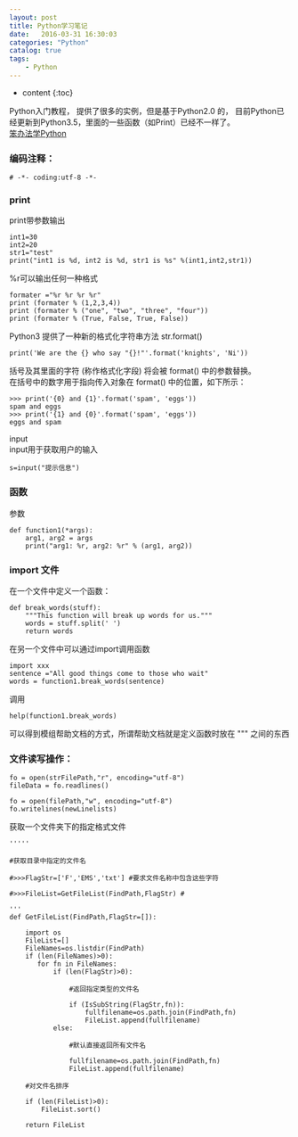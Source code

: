 ```yaml
---
layout: post
title: Python学习笔记
date:   2016-03-31 16:30:03
categories: "Python"
catalog: true
tags: 
    - Python
---
```


* content
{:toc}

Python入门教程， 提供了很多的实例，但是基于Python2.0 的， 目前Python已经更新到Python3.5，里面的一些函数（如Print）已经不一样了。   
[笨办法学Python](http://www.jb51.net/shouce/Pythonbbf/latest/index.html)   

### 编码注释：   

	# -*- coding:utf-8 -*-

### print

print带参数输出   

	int1=30
	int2=20
	str1="test"
	print("int1 is %d, int2 is %d, str1 is %s" %(int1,int2,str1))

%r可以输出任何一种格式   

	formater ="%r %r %r %r"
	print (formater % (1,2,3,4))
	print (formater % ("one", "two", "three", "four"))
	print (formater % (True, False, True, False))

Python3 提供了一种新的格式化字符串方法 str.format()   

	print('We are the {} who say "{}!"'.format('knights', 'Ni'))

括号及其里面的字符 (称作格式化字段) 将会被 format() 中的参数替换。   
在括号中的数字用于指向传入对象在 format() 中的位置，如下所示：   

	>>> print('{0} and {1}'.format('spam', 'eggs'))
	spam and eggs
	>>> print('{1} and {0}'.format('spam', 'eggs'))
	eggs and spam

input   
input用于获取用户的输入   

	s=input("提示信息")	

### 函数

参数   

	def function1(*args):
		arg1, arg2 = args
		print("arg1: %r, arg2: %r" % (arg1, arg2))


### import 文件

在一个文件中定义一个函数：   

	def break_words(stuff):
		"""This function will break up words for us."""
		words = stuff.split(' ')
		return words

在另一个文件中可以通过import调用函数   

	import xxx
	sentence ="All good things come to those who wait"
	words = function1.break_words(sentence)

调用   

	help(function1.break_words)

可以得到模组帮助文档的方式，所谓帮助文档就是定义函数时放在 """ 之间的东西   

### 文件读写操作：   

	fo = open(strFilePath,"r", encoding="utf-8")
	fileData = fo.readlines()
	
	fo = open(filePath,"w", encoding="utf-8")
	fo.writelines(newLinelists)	

获取一个文件夹下的指定格式文件   

	
	''''' 

	#获取目录中指定的文件名 

	#>>>FlagStr=['F','EMS','txt'] #要求文件名称中包含这些字符 

	#>>>FileList=GetFileList(FindPath,FlagStr) # 

	'''  
	def GetFileList(FindPath,FlagStr=[]):  
		
		import os  
		FileList=[]  
		FileNames=os.listdir(FindPath)  
		if (len(FileNames)>0):  
		   for fn in FileNames:  
			   if (len(FlagStr)>0):  

				   #返回指定类型的文件名  

				   if (IsSubString(FlagStr,fn)):  
					   fullfilename=os.path.join(FindPath,fn)  
					   FileList.append(fullfilename)  
			   else:  

				   #默认直接返回所有文件名  

				   fullfilename=os.path.join(FindPath,fn)  
				   FileList.append(fullfilename)  
	  
		#对文件名排序  

		if (len(FileList)>0):  
			FileList.sort()  
	  
		return FileList  
		
